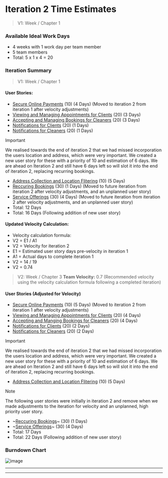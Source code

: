 # Iteration 2 Time Estimates

>  V1: Week / Chapter 1 
### Available Ideal Work Days
- 4 weeks with 1 work day per team member
- 5 team members
- Total: 5 x 1 x 4 = 20 

### Iteration Summary
> V1: Week / Chapter 1
#### User Stories:
- [Secure Online Payments](user_stories/secure_online_payments.md) (10) (4 Days) (Moved to iteration 2 from iteration 1 after velocity adjustments)
- [Viewing and Managing Appointments for Clients](user_stories/viewing_and_managing_appointments_for_clients.md) (20) (3 Days)
- [Accepting and Managing Bookings for Cleaners](user_stories/accepting_and_managing_bookings_for_cleaners.md) (20) (3 Days)
- [Notifications for Clients](user_stories/notifications_for_clients.md) (20) (1 Days)
- [Notifications for Cleaners](user_stories/notifications_for_cleaners.md) (20) (1 Days)
> [!IMPORTANT]
> We realised towards the end of iteration 2 that we had missed incorporation the users location and address, which were very important. We created a new user story for these with a priority of 10 and estimation of 6 days. We are ahead on Iteration 2 and still have 6 days left so will slot it into the end of iteration 2, replacing recurring bookings. 
- [Address Collection and Location Flitering](user_stories/Address_Collection_and_Location_Filtering.md) (10) (5 Days)
- [Reccuring Bookings](user_stories/recurring_bookings.md) (30) (1 Days) (Moved to future iteration from iteration 2 after velocity adjustments, and an unplanned user story)
- [Service Offerings](user_stories/service_offerings.md) (30) (4 Days) (Moved to future iteration from iteration 2 after velocity adjustments, and an unplanned user story)
- Total: 12 Days
- Total: 16 Days (Following addition of new user story)

#### Updated Velocity Calculation:
- Velocity calculation formula:
- V2 = E1 / A1
- V2 = Velocity for iteration 2
- E1 = Estimated user story days pre-velocity in iteration 1
- A1 = Actual days to complete iteration 1
- V2 = 14 / 19
- V2 = 0.74

>V2: Week / Chapter 3
**Team Velocity:** 0.7 (Recommended velocity using the velocity calculation formula following a completed iteration)
#### User Stories (Adjusted for Velocity)
- [Secure Online Payments](user_stories/secure_online_payments.md) (10) (5 Days) (Moved to iteration 2 from iteration 1 after velocity adjustments)
- [Viewing and Managing Appointments for Clients](user_stories/viewing_and_managing_appointments_for_clients.md) (20) (4 Days)
- [Accepting and Manging Bookings for Cleaners](user_stories/accepting_and_managing_bookings_for_cleaners.md) (20) (4 Days)
- [Notifications for Clients](user_stories/notifications_for_clients.md) (20) (2 Days)
- [Notifications for Cleaners](user_stories/notifications_for_cleaners.md) (20) (2 Days)
> [!IMPORTANT]
> We realised towards the end of iteration 2 that we had missed incorporation the users location and address, which were very important. We created a new user story for these with a priority of 10 and estimation of 6 days. We are ahead on Iteration 2 and still have 6 days left so will slot it into the end of iteration 2, replacing recurring bookings. 
- [Address Collection and Location Flitering](user_stories/Address_Collection_and_Location_Filtering.md) (10) (5 Days)
> [!NOTE]
> The following user stories were initially in iteration 2 and remove when we made adjustments to the iteration for velocity and an unplanned, high priority user story. 
- ~[Reccuring Bookings](user_stories/recurring_bookings.md)~ (30) (1 Days)
- ~[Service Offerings](user_stories/service_offerings.md)~ (30) (4 Days) 
- Total: 17 Days
- Total: 22 Days (Following addition of new user story)

### Burndown Chart
![image](https://github.com/user-attachments/assets/ea733332-21eb-4e93-9a9d-dda36043086e)

---
---
